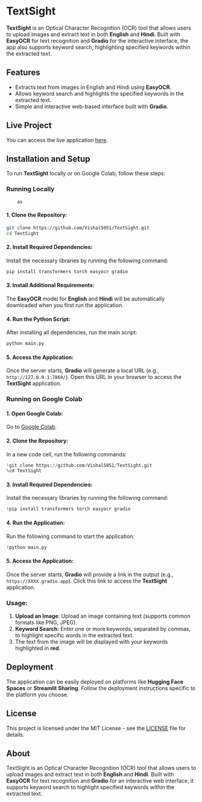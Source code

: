         

# TextSight

**TextSight** is an Optical Character Recognition (OCR) tool that allows users to upload images and extract text in both **English** and **Hindi**. Built with **EasyOCR** for text recognition and **Gradio** for the interactive interface, the app also supports keyword search, highlighting specified keywords within the extracted text.

## Features
- Extracts text from images in English and Hindi using **EasyOCR**.
- Allows keyword search and highlights the specified keywords in the extracted text.    
- Simple and interactive web-based interface built with **Gradio**.

## Live Project
You can access the live application [here](https://0eccf3fb2e63c1091e.gradio.live).

## Installation and Setup

To run **TextSight** locally or on Google Colab, follow these steps:

### Running Locally
        as
#### 1. Clone the Repository:
```bash
git clone https://github.com/Vishal5051/TextSight.git
cd TextSight
```

#### 2. Install Required Dependencies:
Install the necessary libraries by running the following command:
```bash
pip install transformers torch easyocr gradio
```

#### 3. Install Additional Requirements:
The **EasyOCR** model for **English** and **Hindi** will be automatically downloaded when you first run the application.

#### 4. Run the Python Script:
After installing all dependencies, run the main script:
```bash
python main.py
```

#### 5. Access the Application:
Once the server starts, **Gradio** will generate a local URL (e.g., `http://127.0.0.1:7860/`). Open this URL in your browser to access the **TextSight** application.

### Running on Google Colab

#### 1. Open Google Colab:
Go to [Google Colab](https://colab.research.google.com/).

#### 2. Clone the Repository:
In a new code cell, run the following commands:
```python
!git clone https://github.com/Vishal5051/TextSight.git
%cd TextSight
```

#### 3. Install Required Dependencies:
Install the necessary libraries by running the following command:
```python
!pip install transformers torch easyocr gradio
```

#### 4. Run the Application:
Run the following command to start the application:
```python
!python main.py
```

#### 5. Access the Application:
Once the server starts, **Gradio** will provide a link in the output (e.g., `https://XXXX.gradio.app`). Click this link to access the **TextSight** application.

### Usage:
1. **Upload an Image**: Upload an image containing text (supports common formats like PNG, JPEG).
2. **Keyword Search**: Enter one or more keywords, separated by commas, to highlight specific words in the extracted text.
3. The text from the image will be displayed with your keywords highlighted in **red**.

## Deployment
The application can be easily deployed on platforms like **Hugging Face Spaces** or **Streamlit Sharing**. Follow the deployment instructions specific to the platform you choose.

## License
This project is licensed under the MIT License - see the [LICENSE](LICENSE) file for details.

## About
TextSight is an Optical Character Recognition (OCR) tool that allows users to upload images and extract text in both **English** and **Hindi**. Built with **EasyOCR** for text recognition and **Gradio** for an interactive web interface, it supports keyword search to highlight specified keywords within the extracted text.

